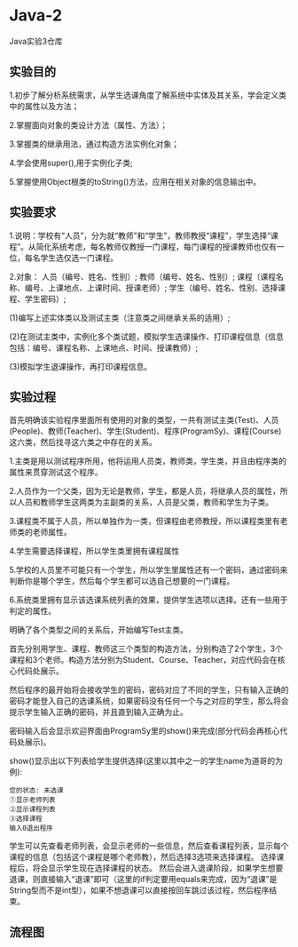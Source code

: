 # Java-2
Java实验3仓库

## 实验目的
  1.初步了解分析系统需求，从学生选课角度了解系统中实体及其关系，学会定义类中的属性以及方法；
  
  2.掌握面向对象的类设计方法（属性、方法）；
  
  3.掌握类的继承用法，通过构造方法实例化对象；
  
  4.学会使用super(),用于实例化子类;
  
  5.掌握使用Object根类的toString()方法，应用在相关对象的信息输出中。
## 实验要求
   1.说明：学校有“人员”，分为就“教师”和“学生”，教师教授“课程”，学生选择“课程”。从简化系统考虑，每名教师仅教授一门课程，每门课程的授课教师也仅有一位，每名学生选仅选一门课程。
   
   2.对象：
         人员（编号、姓名、性别）;
         教师（编号、姓名、性别）;
         课程（课程名称、编号、上课地点、上课时间、授课老师）;
         学生（编号、姓名、性别、选择课程、学生密码）;
         
   (1)编写上述实体类以及测试主类（注意类之间继承关系的适用）;
   
   (2)在测试主类中，实例化多个类试题，模拟学生选课操作、打印课程信息（信息包括：编号、课程名称、上课地点、时间、授课教师）;
   
   (3)模拟学生退课操作，再打印课程信息。
 ## 实验过程
   首先明确该实验程序里面所有使用的对象的类型，一共有测试主类(Test)、人员(People)、教师(Teacher)、学生(Student)、程序(ProgramSy)、课程(Course)这六类，然后找寻这六类之中存在的关系。
   
   1.主类是用以测试程序所用，他将运用人员类，教师类，学生类，并且由程序类的属性来贯穿测试这个程序。
   
   2.人员作为一个父类，因为无论是教师，学生，都是人员，将继承人员的属性，所以人员和教师学生这两类为主副类的关系，人员是父类，教师和学生为子类。
   
   3.课程类不属于人员，所以单独作为一类，但课程由老师教授，所以课程类里有老师类的老师属性。
   
   4.学生需要选择课程，所以学生类里拥有课程属性
   
   5.学校的人员里不可能只有一个学生，所以学生里属性还有一个密码，通过密码来判断你是哪个学生，然后每个学生都可以选自己想要的一门课程。
   
   6.系统类里拥有显示该选课系统列表的效果，提供学生选项以选择。还有一些用于判定的属性。
   
   明确了各个类型之间的关系后，开始编写Test主类。
   
   首先分别用学生、课程、教师这三个类型的构造方法，分别构造了2个学生，3个课程和3个老师。构造方法分别为Student、Course、Teacher，对应代码会在核心代码处展示。
   
   然后程序的最开始将会接收学生的密码，密码对应了不同的学生，只有输入正确的密码才能登入自己的选课系统，如果密码没有任何一个与之对应的学生，那么将会提示学生输入正确的密码，并且直到输入正确为止。
   
   密码输入后会显示欢迎界面由ProgramSy里的show()来完成(部分代码会再核心代码处展示)。
   
   show()显示出以下列表给学生提供选择(这里以其中之一的学生name为道哥的为例):
   ```
   您的状态: 未选课
   ①显示老师列表
   ②显示课程列表
   ③选择课程
   输入0退出程序
   ```
   学生可以先查看老师列表，会显示老师的一些信息，然后查看课程列表，显示每个课程的信息（包括这个课程是哪个老师教），然后选择3选项来选择课程。
   选择课程后，将会显示学生现在选择课程的状态。
   然后会进入退课阶段，如果学生想要退课，则直接输入“退课”即可（这里的if判定要用equals来完成，因为“退课”是String型而不是int型），如果不想退课可以直接按回车跳过该过程，然后程序结束。
 ## 流程图
 
 ## 
